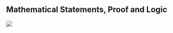 ## Mathematical Statements, Proof and Logic

<img src="https://render.githubusercontent.com/render/math?math=e^{i\pi}=-1">

